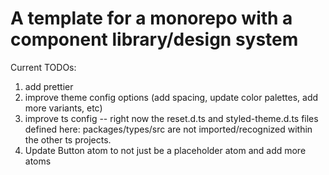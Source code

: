 # A template for a monorepo with a component library/design system

Current TODOs:

1. add prettier
2. improve theme config options (add spacing, update color palettes, add more variants, etc)
3. improve ts config -- right now the reset.d.ts and styled-theme.d.ts files defined
   here: packages/types/src are not imported/recognized within the other ts projects.
4. Update Button atom to not just be a placeholder atom and add more atoms
